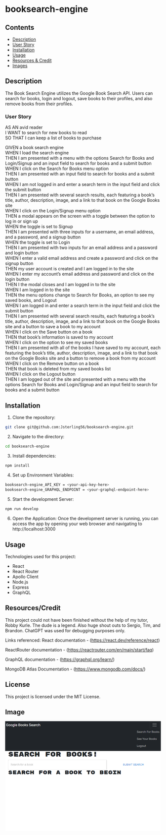 # booksearch-engine

## Contents
- [Description](#description)
- [User Story](#user-story)
- [Installation](#installation)
- [Usage](#usage)
- [Resources & Credit](#resourcescredit)
- [Images](#images)

## Description
The Book Search Engine utilizes the Google Book Search API. Users can search for books, login and logout, save books to their profiles, and also remove books from their profiles. 

### User Story
AS AN avid reader<br>
I WANT to search for new books to read<br>
SO THAT I can keep a list of books to purchase<br>

GIVEN a book search engine<br>
WHEN I load the search engine<br>
THEN I am presented with a menu with the options Search for Books and Login/Signup and an input field to search for books and a submit button<br>
WHEN I click on the Search for Books menu option<br>
THEN I am presented with an input field to search for books and a submit button<br>
WHEN I am not logged in and enter a search term in the input field and click the submit button<br>
THEN I am presented with several search results, each featuring a book’s title, author, description, image, and a link to that book on the Google Books site<br>
WHEN I click on the Login/Signup menu option<br>
THEN a modal appears on the screen with a toggle between the option to log in or sign up<br>
WHEN the toggle is set to Signup<br>
THEN I am presented with three inputs for a username, an email address, and a password, and a signup button<br>
WHEN the toggle is set to Login<br>
THEN I am presented with two inputs for an email address and a password and login button<br>
WHEN I enter a valid email address and create a password and click on the signup button<br>
THEN my user account is created and I am logged in to the site<br>
WHEN I enter my account’s email address and password and click on the login button<br>
THEN I the modal closes and I am logged in to the site<br>
WHEN I am logged in to the site<br>
THEN the menu options change to Search for Books, an option to see my saved books, and Logout<br>
WHEN I am logged in and enter a search term in the input field and click the submit button<br>
THEN I am presented with several search results, each featuring a book’s title, author, description, image, and a link to that book on the Google Books site and a button to save a book to my account<br>
WHEN I click on the Save button on a book<br>
THEN that book’s information is saved to my account<br>
WHEN I click on the option to see my saved books<br>
THEN I am presented with all of the books I have saved to my account, each featuring the book’s title, author, description, image, and a link to that book on the Google Books site and a button to remove a book from my account<br>
WHEN I click on the Remove button on a book<br>
THEN that book is deleted from my saved books list<br>
WHEN I click on the Logout button<br>
THEN I am logged out of the site and presented with a menu with the options Search for Books and Login/Signup and an input field to search for books and a submit button<br>

## Installation
1. Clone the repository: 
```bash
git clone git@github.com:Jsterling56/booksearch-engine.git
```

2. Navigate to the directory:
```bash
cd booksearch-engine
```

3. Install dependencies:
```bash
npm install
```

4. Set up Environment Variables:
```bash
booksearch-engine_API_KEY = <your-api-key-here>
booksearch-engine_GRAPHQL_ENDPOINT = <your-graphql-endpoint-here>
```

5. Start the development Server:
```bash
npm run develop
```

6. Open the Application:
Once the development server is running, you can access the app by opening your web browser and navigating to http://localhost:3000

## Usage
Technologies used for this project:
 - React
 - React Router
 - Apollo Client
 - Node.js
 - Express
 - GraphQL

## Resources/Credit
This project could not have been finished without the help of my tutor, Robby Kurle. The dude is a legend. 
Also huge shout outs to Sergio, Tim, and Brandon.
ChatGPT was used for debugging purposes only.

Links referenced:
React documentation - 
(https://react.dev/reference/react)

ReactRouter documentation - 
(https://reactrouter.com/en/main/start/faq) 

GraphQL documentation - 
(https://graphql.org/learn/) 

MongoDB Atlas Documentation - 
(https://www.mongodb.com/docs/) 

## License 
This project is licensed under the MIT License.

## Image
![Image of Deployed App](image.png)